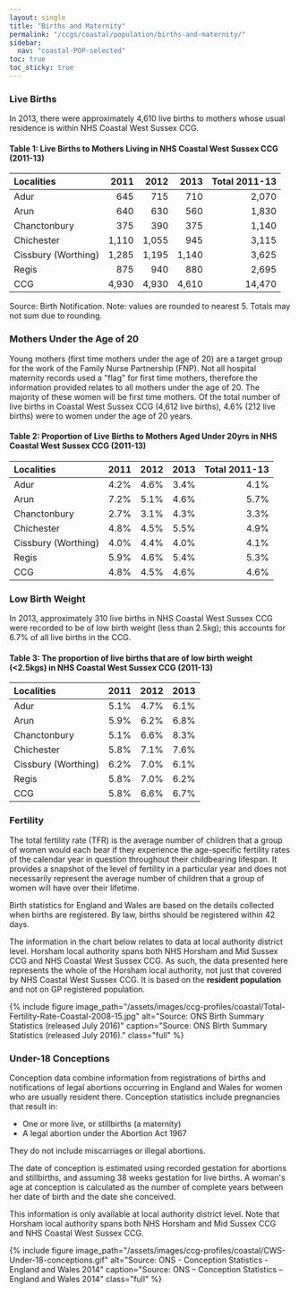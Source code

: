 ```yaml
---
layout: single
title: "Births and Maternity"
permalink: "/ccgs/coastal/population/births-and-maternity/"
sidebar:
  nav: "coastal-POP-selected"
toc: true
toc_sticky: true
---
```


### Live Births
           		
In 2013, there were approximately 4,610 live births to mothers whose usual residence is within NHS Coastal West Sussex CCG.

#### Table 1: Live Births to Mothers Living in NHS Coastal West Sussex CCG (2011-13)

| Localities | 2011 | 2012 | 2013 | Total 2011-13 |
| :--------- | ---: | ---: | ---: | ------------: | 
| Adur | 645 | 715 | 710 | 2,070 |
| Arun | 640 | 630 | 560 | 1,830 |
| Chanctonbury | 375 | 390 | 375 | 1,140 |
| Chichester | 1,110 | 1,055 | 945 | 3,115 |
| Cissbury (Worthing) | 1,285 | 1,195 | 1,140 | 3,625 |
| Regis | 875 | 940 | 880 | 2,695 |
| CCG | 4,930 | 4,930 | 4,610 | 14,470 |

<figcaption>Source: Birth Notification. Note: values are rounded to nearest 5. Totals may not sum due to rounding.</figcaption>

### Mothers Under the Age of 20

Young mothers (first time mothers under the age of 20) are a target group for the work of the Family Nurse Partnership (FNP). Not all hospital maternity records used a "flag" for first time mothers, therefore the information provided relates to all mothers under the age of 20. The majority of these women will be first time mothers. Of the total number of live births in Coastal West Sussex CCG (4,612 live births), 4.6% (212 live births) were to women under the age of 20 years.

#### Table 2: Proportion of Live Births to Mothers Aged Under 20yrs in NHS Coastal West Sussex CCG (2011-13)

| Localities | 2011 | 2012 | 2013 | Total 2011-13 |
| :--------- | ---: | ---: | ---: | ------------: | 
| Adur | 4.2% | 4.6% | 3.4% | 4.1% |
| Arun | 7.2% | 5.1% | 4.6% | 5.7% |
| Chanctonbury | 2.7% | 3.1% | 4.3% | 3.3% |
| Chichester | 4.8% | 4.5% | 5.5% | 4.9% |
| Cissbury (Worthing) | 4.0% | 4.4% | 4.0% | 4.1% |
| Regis | 5.9% | 4.6% | 5.4% | 5.3% |
| CCG | 4.8% | 4.5% | 4.6% | 4.6% |

### Low Birth Weight

In 2013, approximately 310 live births in NHS Coastal West Sussex CCG were recorded to be of low birth weight (less than 2.5kg); this accounts for 6.7% of all live births in the CCG.

#### Table 3: The proportion of live births that are of low birth weight (<2.5kgs) in NHS Coastal West Sussex CCG (2011-13)

| Localities | 2011 | 2012 | 2013 |
| :--------- | ---: | ---: | ---: |
| Adur | 5.1% | 4.7% | 6.1% |
| Arun | 5.9% | 6.2% | 6.8% |
| Chanctonbury | 5.1% | 6.6% | 8.3% |
| Chichester | 5.8% | 7.1% | 7.6% |
| Cissbury (Worthing) | 6.2% | 7.0% | 6.1% |
| Regis | 5.8% | 7.0% | 6.2% |
| CCG | 5.8% | 6.6% | 6.7% |

### Fertility

The total fertility rate (TFR) is the average number of children that a group of women would each bear if they experience the age-specific fertility rates of the calendar year in question throughout their childbearing lifespan. It provides a snapshot of the level of fertility in a particular year and does not necessarily represent the average number of children that a group of women will have over their lifetime.

Birth statistics for England and Wales are based on the details collected when births are registered. By law, births should be registered within 42 days.

The information in the chart below relates to data at local authority district level. Horsham local authority spans both NHS Horsham and Mid Sussex CCG and NHS Coastal West Sussex CCG. As such, the data presented here represents the whole of the Horsham local authority, not just that covered by NHS Coastal West Sussex CCG. It is based on the **resident population**  and not on GP registered population.

{% include figure image_path="/assets/images/ccg-profiles/coastal/Total-Fertility-Rate-Coastal-2008-15.jpg" alt="Source: ONS Birth Summary Statistics (released July 2016)" caption="Source: ONS Birth Summary Statistics (released July 2016)." class="full" %}

### Under-18 Conceptions

Conception data combine information from registrations of births and notifications of legal abortions occurring in England and Wales for women who are usually resident there. Conception statistics include pregnancies that result in:

- One or more live, or stillbirths (a maternity)
- A legal abortion under the Abortion Act 1967

They do not include miscarriages or illegal abortions.

The date of conception is estimated using recorded gestation for abortions and stillbirths, and assuming 38 weeks gestation for live births. A woman's age at conception is calculated as the number of complete years between her date of birth and the date she conceived.

This information is only available at local authority district level. Note that Horsham local authority spans both NHS Horsham and Mid Sussex CCG and NHS Coastal West Sussex CCG.

{% include figure image_path="/assets/images/ccg-profiles/coastal/CWS-Under-18-conceptions.gif" alt="Source: ONS - Conception Statistics - England and Wales 2014" caption="Source: ONS &#8211; Conception Statistics &#8211; England and Wales 2014" class="full" %}